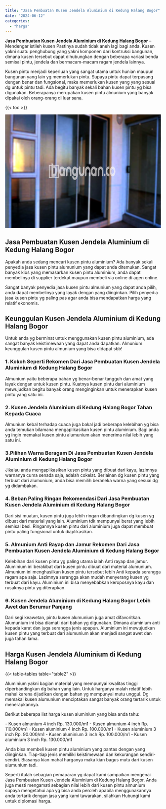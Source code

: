 ```yaml
---
title: "Jasa Pembuatan Kusen Jendela Aluminium di Kedung Halang Bogor"
date: "2024-06-12"
categories: 
  - "harga"
---
```


**Jasa Pembuatan Kusen Jendela Aluminium di Kedung Halang Bogor** – Mendengar istileh kusen Pastinya sudah tidak aneh lagi bagi anda. Kusen yakni suatu penghubung yang yakni komponen dari kontruksi bangunan, dimana kusen tersebut dapat dihubungkan dengan beberapa variasi benda semisal pintu, jendela dan bermacam-macam ragam jendela lainnya.

Kusen pintu menjadi keperluan yang sangat utama untuk hunian maupun bangunan yang lain yg memerlukan pintu. Supaya pintu dapat terpasang dengan benar dan fungsional, maka memerlukan kusen yang yang sesuai dg untuk pintu tadi. Ada begitu banyak sekali bahan kusen pintu yg bisa digunakan. Beberapanya merupakan kusen pintu almunium yang banyak dipakai oleh orang-orang di luar sana.

{{< toc >}}

![Jasa Pembuatan Kusen Jendela Aluminium di Kedung Halang Bogor](/images/harga-kusen-jendela-alumunium-14.png)

## Jasa Pembuatan Kusen Jendela Aluminium di Kedung Halang Bogor

Apakah anda sedang mencari kusen pintu aluminium? Ada banyak sekali penyedia jasa kusen pintu alumunium yang dapat anda ditemukan. Sangat banyak kios yang memasarkan kusen pintu aluminium, anda dapat membelinya di supplier terdekat maupun membeli via online di agen online.

Sangat banyak penyedia jasa kusen pintu almunium yang dapat anda pilih, anda dapat membelinya yang layak dengan yang diinginkan. Pilih penyedia jasa kusen pintu yg paling pas agar anda bisa mendapatkan harga yang relatif ekonomis.

## Keunggulan Kusen Jendela Aluminium di Kedung Halang Bogor

Untuk anda yg berminat untuk menggunakan kusen pintu aluminium, ada sangat banyak keistimewaan yang dapat anda dapatkan. Almunium keunggulan kusen pintu almunium yang bisa didapat sbb!

### 1\. Kokoh Seperti Rekomen Dari Jasa Pembuatan Kusen Jendela Aluminium di Kedung Halang Bogor

Almunium yaitu beberapa bahan yg benar-benar tangguh dan amat yang layak dengan untuk kusen pintu. Kuatnya kusen pintu dari aluminium mewujudkan begitu banyak orang menginginkan untuk menerapkan kusen pintu yang satu ini.

### 2\. Kusen Jendela Aluminium di Kedung Halang Bogor Tahan Kepada Cuaca

Almunium kebal terhadap cuaca juga bakal jadi beberapa kelebihan yg bisa anda temukan bilamana mengaplikasikan kusen pintu aluminium. Bagi anda yg ingin memakai kusen pintu alumunium akan menerima nilai lebih yang satu ini.

### 3.Pilihan Warna Beragam Di Jasa Pembuatan Kusen Jendela Aluminium di Kedung Halang Bogor

Jikalau anda mengaplikasikan kusen pintu yang dibuat dari kayu, lazimnya warnanya cuma senada saja, adalah cokelat. Berlainan dg kusen pintu yang terbuat dari alumunium, anda bisa memilih beraneka warna yang sesuai dg yg didambakan.

### 4\. Beban Paling Ringan Rekomendasi Dari Jasa Pembuatan Kusen Jendela Aluminium di Kedung Halang Bogor

Dari sisi muatan, kusen pintu juga lebih ringan dibandingkan dg kusen yg dibuat dari material yang lain. Aluminium tdk mempunyai berat yang lebih semisal besi. Ringannya kusen pintu dari aluminium juga dapat membuat pintu paling fungsional untuk diaplikasikan.

### 5\. Almunium Anti Rayap dan Jamur Rekomen Dari Jasa Pembuatan Kusen Jendela Aluminium di Kedung Halang Bogor

Kelebihan dari kusen pintu yg paling utama ialah Anti rayap dan jamur. Aluminium ini berakibat dari kusen pintu dibuat dari material alumunium. Almunium ini menghasilkan kusen pintu tersebut lebih Anti kepada serangga ragam apa saja. Lazimnya serangga akan mudah menyerang kusen yg terbuat dari kayu. Aluminium ini bisa menyebabkan keroposnya kayu dan rusaknya pintu yg diterapkan.

### 6\. Kusen Jendela Aluminium di Kedung Halang Bogor Lebih Awet dan Berumur Panjang

Dari segi keawetan, pintu kusen alumunium juga amat difavoritkan. Alumunium ini bisa diamati dari bahan yg digunakan. Dimana aluminium anti kepada karat dan juga serangga jenis apapun. Aluminium ini mewujudkan kusen pintu yang terbuat dari alumunium akan menjadi sangat awet dan juga tahan lama.

## Harga Kusen Jendela Aluminium di Kedung Halang Bogor

{{< table-tables table="table2" >}}

Aluminium yakni bagian material yang mempunyai kwalitas tinggi diperbandingkan dg bahan yang lain. Untuk harganya malah relatif lebih mahal karena dijadikan dengan bahan yg mempunyai mutu unggul. Dg memakai kusen alumunium menciptakan sangat banyak orang tertarik untuk menerapkannya.

Berikut beberapa list harga kusen aluminium yang bisa anda tahu:

\- Kusen almunium 4 inch Rp. 130.000/m1 - Kusen almunium 4 inch Rp. 110.000/m1 - Kusen aluminium 4 inch Rp. 100.000/m1 - Kusen aluminium 3 inch Rp. 90.000/m1 - Kusen aluminium 3 inch Rp. 100.000/m1 - Kusen aluminium 3 inch Rp. 130.000/m1

Anda bisa membeli kusen pintu aluminium yang pantas dengan yang diinginkan. Tiap-tiap jenis memiliki keistimewaan dan kekurangan sendiri-sendiri. Biasanya kian mahal harganya maka kian bagus mutu dari kusen alumunium tadi.

Seperti itulah sebagian pemaparan yg dapat kami sampaikan mengenai Jasa Pembuatan Kusen Jendela Aluminium di Kedung Halang Bogor. Anda juga mesti mengamati sebagian nilai lebih dari kusen pintu almunium supaya mengetahui apa yg bisa anda peroleh apabila menggunakannya. anda tertarik dengan jasa yang kami tawarakan, silahkan Hubungi kami untuk diplomasi harga.
